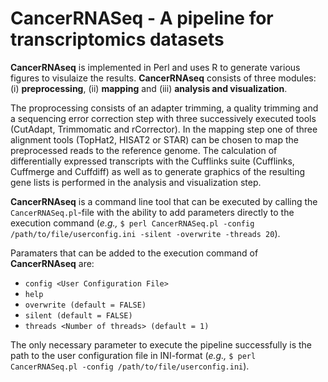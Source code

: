 # CancerRNASeq - A pipeline for transcriptomics datasets

**CancerRNAseq** is implemented in Perl and uses R to generate various figures to visulaize the results.
**CancerRNAseq** consists of three modules: (i) **preprocessing**, (ii) **mapping** and (iii) **analysis and visualization**.

The proprocessing consists of an adapter trimming, a quality trimming and a sequencing error correction step with three successively executed tools (CutAdapt, Trimmomatic and rCorrector). In the mapping step one of three alignment tools (TopHat2, HISAT2 or STAR) can be chosen to map the preprocessed reads to the reference genome. The calculation of differentially expressed transcripts with the Cufflinks suite (Cufflinks, Cuffmerge and Cuffdiff) as well as to generate graphics of the resulting gene lists is performed in the analysis and visualization step. 

**CancerRNAseq** is a command line tool that can be executed by calling the `CancerRNASeq.pl`-file with the ability to add parameters directly to the execution command (*e.g.,* `$ perl CancerRNASeq.pl -config /path/to/file/userconfig.ini -silent -overwrite -threads 20`).

Paramaters that can be added to the execution command of **CancerRNAseq** are:

* `config <User Configuration File>`
* `help`
* `overwrite (default = FALSE)`
* `silent (default = FALSE)`
* `threads <Number of threads> (default = 1)`

The only necessary parameter to execute the pipeline successfully is the path to the user configuration file in INI-format (*e.g.,* `$ perl CancerRNASeq.pl -config /path/to/file/userconfig.ini`).
